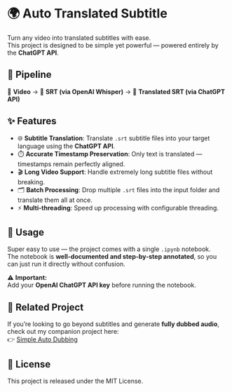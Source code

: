 # 🌍 Auto Translated Subtitle  

Turn any video into translated subtitles with ease.  
This project is designed to be simple yet powerful — powered entirely by the **ChatGPT API**.  

## 🔄 Pipeline  
🎥 **Video** → 📝 **SRT (via OpenAI Whisper)** → 🤖 **Translated SRT (via ChatGPT API)**  

## ✨ Features  
- 🌐 **Subtitle Translation**: Translate `.srt` subtitle files into your target language using the **ChatGPT API**.  
- ⏱️ **Accurate Timestamp Preservation**: Only text is translated — timestamps remain perfectly aligned.  
- 🎬 **Long Video Support**: Handle extremely long subtitle files without breaking.  
- 🗂️ **Batch Processing**: Drop multiple `.srt` files into the input folder and translate them all at once.  
- ⚡ **Multi-threading**: Speed up processing with configurable threading.  

## 🚀 Usage  
Super easy to use — the project comes with a single `.ipynb` notebook.  
The notebook is **well-documented and step-by-step annotated**, so you can just run it directly without confusion.  

⚠️ **Important:**  
Add your **OpenAI ChatGPT API key** before running the notebook.  

## 🔗 Related Project  
If you’re looking to go beyond subtitles and generate **fully dubbed audio**, check out my companion project here:  
👉 [Simple Auto Dubbing](https://github.com/hieupham12345/simple-auto-dubbing)  

## 📜 License  
This project is released under the MIT License.  
